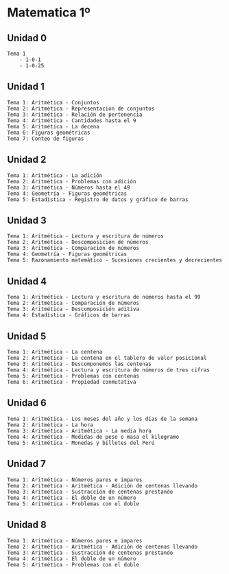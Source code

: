 # Matematica 1º
## Unidad 0
    Tema 1
        - 1-0-1
        - 1-0-25
## Unidad 1
    Tema 1: Aritmética - Conjuntos
    Tema 2: Aritmética - Representación de conjuntos
    Tema 3: Aritmética - Relación de pertenencia
    Tema 4: Aritmética - Cantidades hasta el 9
    Tema 5: Aritmética - La decena
    Tema 6: Figuras geométricas
    Tema 7: Conteo de figuras

## Unidad 2
    Tema 1: Aritmética - La adición
    Tema 2: Aritmética - Problemas con adición
    Tema 3: Aritmética - Números hasta el 49
    Tema 4: Geometría - Figuras geométricas
    Tema 5: Estadística - Registro de datos y gráfico de barras

## Unidad 3
    Tema 1: Aritmética - Lectura y escritura de números
    Tema 2: Aritmética - Descomposición de números
    Tema 3: Aritmética - Comparación de números
    Tema 4: Geometría - Figuras geométricas
    Tema 5: Razonamiento matemático - Sucesiones crecientes y decrecientes

## Unidad 4
    Tema 1: Aritmética - Lectura y escritura de números hasta el 99
    Tema 2: Aritmética - Comparación de números
    Tema 3: Aritmética - Descomposición aditiva
    Tema 4: Estadística - Gráficos de barras

## Unidad 5
    Tema 1: Aritmética - La centena
    Tema 2: Aritmética - La centena en el tablero de valor posicional
    Tema 3: Aritmética - Descomponemos las centenas
    Tema 4: Aritmética - Lectura y escritura de números de tres cifras
    Tema 5: Aritmética - Problemas con centenas
    Tema 6: Aritmética - Propiedad conmutativa

## Unidad 6
    Tema 1: Aritmética - Los meses del año y los días de la semana
    Tema 2: Aritmética - La hora
    Tema 3: Aritmética - Aritmética - La media hora
    Tema 4: Aritmética - Medidas de peso o masa el kilogramo
    Tema 5: Aritmética - Monedas y billetes del Perú

## Unidad 7
    Tema 1: Aritmética - Números pares e impares
    Tema 2: Aritmética - Aritmética - Adición de centenas llevando
    Tema 3: Aritmética - Sustracción de centenas prestando
    Tema 4: Aritmética - El doble de un número
    Tema 5: Aritmética - Problemas con el doble

## Unidad 8
    Tema 1: Aritmética - Números pares e impares
    Tema 2: Aritmética - Aritmética - Adición de centenas llevando
    Tema 3: Aritmética - Sustracción de centenas prestando
    Tema 4: Aritmética - El doble de un número
    Tema 5: Aritmética - Problemas con el doble